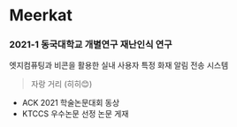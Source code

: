 Meerkat
=======
### 2021-1 동국대학교 개별연구 재난인식 연구

엣지컴퓨팅과 비콘을 활용한 실내 사용자 특정 화재 알림 전송 시스템

> 자랑 거리 (히히😊)
- ACK 2021 학술논문대회 동상
- KTCCS 우수논문 선정 논문 게재 
